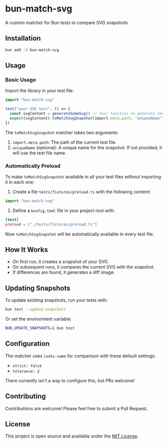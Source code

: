 # bun-match-svg

A custom matcher for Bun tests to compare SVG snapshots.

## Installation

```bash
bun add -D bun-match-svg
```

## Usage

### Basic Usage

Import the library in your test file:

```ts
import "bun-match-svg"

test("your SVG test", () => {
  const svgContent = generateSomeSvg() // Your function to generate SVG
  expect(svgContent).toMatchSvgSnapshot(import.meta.path, "uniqueName")
})
```

The `toMatchSvgSnapshot` matcher takes two arguments:

1. `import.meta.path`: The path of the current test file.
2. `uniqueName` (optional): A unique name for the snapshot. If not provided, it will use the test file name.

### Automatically Preload

To make `toMatchSvgSnapshot` available in all your test files without importing it in each one:

1. Create a file `tests/fixtures/preload.ts` with the following content:

```ts
import "bun-match-svg"
```

2. Define a `bunfig.toml` file in your project root with:

```toml
[test]
preload = ["./tests/fixtures/preload.ts"]
```

Now `toMatchSvgSnapshot` will be automatically available in every test file.

## How It Works

- On first run, it creates a snapshot of your SVG.
- On subsequent runs, it compares the current SVG with the snapshot.
- If differences are found, it generates a diff image.

## Updating Snapshots

To update existing snapshots, run your tests with:

```bash
bun test --update-snapshots
```

Or set the environment variable:

```bash
BUN_UPDATE_SNAPSHOTS=1 bun test
```

## Configuration

The matcher uses `looks-same` for comparison with these default settings:

- `strict: false`
- `tolerance: 2`

There currently isn't a way to configure this, but PRs welcome!

## Contributing

Contributions are welcome! Please feel free to submit a Pull Request.

## License

This project is open source and available under the [MIT License](LICENSE).
